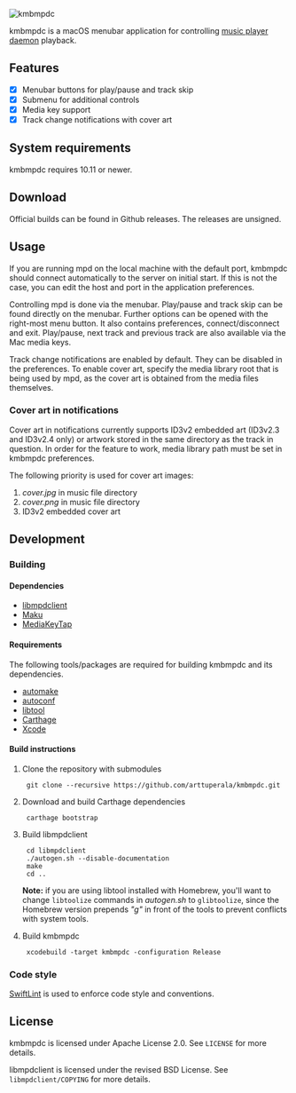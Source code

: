 ![kmbmpdc](http://perala.me/kmbmpdc/header.png)

kmbmpdc is a macOS menubar application for controlling [music player daemon](https://www.musicpd.org/) playback.

## Features

- [x] Menubar buttons for play/pause and track skip
- [x] Submenu for additional controls
- [x] Media key support
- [x] Track change notifications with cover art

## System requirements

kmbmpdc requires 10.11 or newer.

## Download

Official builds can be found in Github releases. The releases are unsigned.

## Usage

If you are running mpd on the local machine with the default port, kmbmpdc should connect automatically to the server on initial start. If this is not the case, you can edit the host and port in the application preferences.

Controlling mpd is done via the menubar. Play/pause and track skip can be found directly on the menubar. Further options can be opened with the right-most menu button. It also contains preferences, connect/disconnect and exit. Play/pause, next track and previous track are also available via the Mac media keys.

Track change notifications are enabled by default. They can be disabled in the preferences. To enable cover art, specify the media library root that is being used by mpd, as the cover art is obtained from the media files themselves.

### Cover art in notifications

Cover art in notifications currently supports ID3v2 embedded art (ID3v2.3 and ID3v2.4 only) or artwork stored in the same directory as the track in question. In order for the feature to work, media library path must be set in kmbmpdc preferences.

The following priority is used for cover art images:

1. *cover.jpg* in music file directory
2. *cover.png* in music file directory
3. ID3v2 embedded cover art

## Development

### Building

#### Dependencies

* [libmpdclient](https://www.musicpd.org/libs/libmpdclient/)
* [Maku](https://github.com/arttuperala/Maku)
* [MediaKeyTap](https://github.com/nhurden/MediaKeyTap)

#### Requirements

The following tools/packages are required for building kmbmpdc and its dependencies.

* [automake](https://www.gnu.org/software/automake/)
* [autoconf](https://www.gnu.org/software/autoconf/autoconf.html)
* [libtool](https://www.gnu.org/software/libtool/)
* [Carthage](https://github.com/Carthage/Carthage)
* [Xcode](https://developer.apple.com/xcode/)

#### Build instructions

1. Clone the repository with submodules

        git clone --recursive https://github.com/arttuperala/kmbmpdc.git

2. Download and build Carthage dependencies

        carthage bootstrap

3. Build libmpdclient

        cd libmpdclient
        ./autogen.sh --disable-documentation
        make
        cd ..

    **Note:** if you are using libtool installed with Homebrew, you'll want to change `libtoolize` commands in *autogen.sh* to `glibtoolize`, since the Homebrew version prepends *"g"* in front of the tools to prevent conflicts with system tools.

4. Build kmbmpdc

        xcodebuild -target kmbmpdc -configuration Release

### Code style

[SwiftLint](https://github.com/realm/SwiftLint) is used to enforce code style and conventions.

## License

kmbmpdc is licensed under Apache License 2.0. See `LICENSE` for more details.

libmpdclient is licensed under the revised BSD License. See `libmpdclient/COPYING` for more details.

